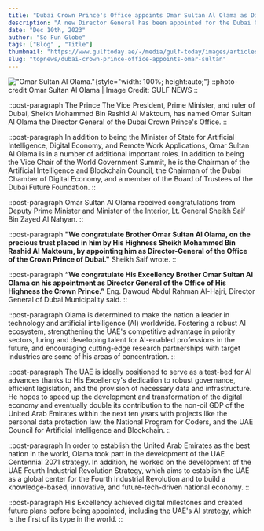 ```yaml
---
title: "Dubai Crown Prince's Office appoints Omar Sultan Al Olama as Director General"
description: "A new Director General has been appointed for the Dubai Crown Prince's Office by Omar Sultan Al Olama"
date: "Dec 10th, 2023"
author: "So Fun Globe"
tags: ["Blog" , "Title"]
thumbnail: "https://www.gulftoday.ae/-/media/gulf-today/images/articles/news/2023/12/9/omar-sultan-al-olama.ashx?h=450&iar=0&w=750&hash=AFBD30ABA516BA4FC31E51389B93B7F9"
slug: "topnews/dubai-crown-prince-office-appoints-omar-sultan"
---
```

<!-- section -->
!["Omar Sultan Al Olama."](https://www.gulftoday.ae/-/media/gulf-today/images/articles/news/2023/12/9/omar-sultan-al-olama.ashx?h=450&iar=0&w=750&hash=AFBD30ABA516BA4FC31E51389B93B7F9){style="width: 100%; height:auto;"}
::photo-credit
Omar Sultan Al Olama | Image Credit: GULF NEWS
::

::post-paragraph
The Prince The Vice President, Prime Minister, and ruler of Dubai, Sheikh Mohammed Bin Rashid Al Maktoum, has named Omar Sultan Al Olama the Director General of the Dubai Crown Prince's Office.
::

::post-paragraph
In addition to being the Minister of State for Artificial Intelligence, Digital Economy, and Remote Work Applications, Omar Sultan Al Olama is in a number of additional important roles. In addition to being the Vice Chair of the World Government Summit, he is the Chairman of the Artificial Intelligence and Blockchain Council, the Chairman of the Dubai Chamber of Digital Economy, and a member of the Board of Trustees of the Dubai Future Foundation. 
::

::post-paragraph
Omar Sultan Al Olama received congratulations from Deputy Prime Minister and Minister of the Interior, Lt. General Sheikh Saif Bin Zayed Al Nahyan.
::

::post-paragraph
**"We congratulate Brother Omar Sultan Al Olama, on the precious trust placed in him by His Highness Sheikh Mohammed Bin Rashid Al Maktoum, by appointing him as Director-General of the Office of the Crown Prince of Dubai."** Sheikh Saif wrote.
::

::post-paragraph
**“We congratulate His Excellency Brother Omar Sultan Al Olama on his appointment as Director General of the Office of His Highness the Crown Prince.”** Eng. Dawoud Abdul Rahman Al-Hajri, Director General of Dubai Municipality said.
::

::post-paragraph
Olama is determined to make the nation a leader in technology and artificial intelligence (AI) worldwide. Fostering a robust AI ecosystem, strengthening the UAE's competitive advantage in priority sectors, luring and developing talent for AI-enabled professions in the future, and encouraging cutting-edge research partnerships with target industries are some of his areas of concentration.
::

::post-paragraph
The UAE is ideally positioned to serve as a test-bed for AI advances thanks to His Excellency's dedication to robust governance, efficient legislation, and the provision of necessary data and infrastructure. He hopes to speed up the development and transformation of the digital economy and eventually double its contribution to the non-oil GDP of the United Arab Emirates within the next ten years with projects like the personal data protection law, the National Program for Coders, and the UAE Council for Artificial Intelligence and Blockchain. 
::

::post-paragraph
In order to establish the United Arab Emirates as the best nation in the world, Olama took part in the development of the UAE Centennial 2071 strategy. In addition, he worked on the development of the UAE Fourth Industrial Revolution Strategy, which aims to establish the UAE as a global center for the Fourth Industrial Revolution and to build a knowledge-based, innovative, and future-tech-driven national economy.
::

::post-paragraph
His Excellency achieved digital milestones and created future plans before being appointed, including the UAE's AI strategy, which is the first of its type in the world.
::